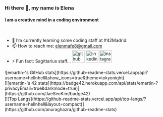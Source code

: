 
### Hi there 👋, my name is Elena
#### I am a creative mind in a coding environment

<br>

- 🌱 I’m currently learning some coding staff at #42Madrid 
- 📫 How to reach me: elenmafe8@gmail.com 
- ⚡ Fun fact: Sagittarius staff... 
[<img src='https://cdn.jsdelivr.net/npm/simple-icons@3.0.1/icons/github.svg' alt='github' height='40'>](https://github.com/hellnhell)  [<img src='https://cdn.jsdelivr.net/npm/simple-icons@3.0.1/icons/linkedin.svg' alt='linkedin' height='40'>](https://www.linkedin.com/in/e-martintechncode/)  [<img src='https://cdn.jsdelivr.net/npm/simple-icons@3.0.1/icons/instagram.svg' alt='instagram' height='40'>](https://www.instagram.com/helln___/)  


<div>
![emartin-'s GitHub stats](https://github-readme-stats.vercel.app/api?username=hellnhell&show_icons=true&theme=tokyonight)
<div>

<div>
[![emartin-'s 42 stats](https://badge42.herokuapp.com/api/stats/emartin-?privacyEmail=true&darkmode=true)](https://github.com/JaeSeoKim/badge42)
</div>

<div>
[![Top Langs](https://github-readme-stats.vercel.app/api/top-langs/?username=hellnhell&layout=compact)](https://github.com/anuraghazra/github-readme-stats)
</div>



